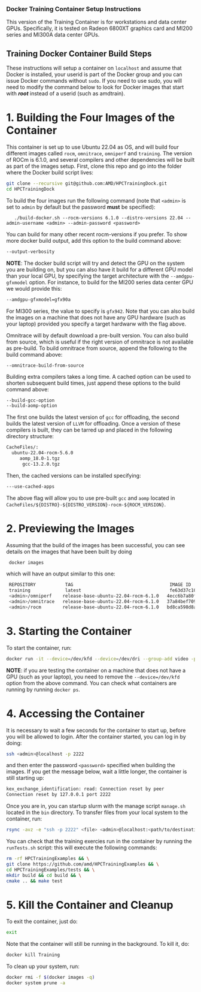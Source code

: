 ### Docker Training Container Setup Instructions
This version of the Training Container is for workstations and data center GPUs. Specifically, it
is tested on Radeon 6800XT graphics card and MI200 series and MI300A data center GPUs.

## Training Docker Container Build Steps

These instructions will setup a container on `localhost` and assume that Docker is installed, your userid is part of the Docker group and you can issue Docker commands without `sudo`. If you need to use sudo, you will need to modify the command below to look for Docker images that start with ***root*** instead of a userid (such as amdtrain).

# 1.  Building the Four Images of the Container 
This container is set up to use Ubuntu 22.04 as OS, and will build four different images called `rocm`, `omnitrace`,  `omniperf` and `training`. 
The version of ROCm is 6.1.0, and several compilers and other dependencies will be built as part of the images setup. First, clone this repo and go into the folder where the Docker build script lives: 

```bash
git clone --recursive git@github.com:AMD/HPCTrainingDock.git
cd HPCTrainingDock
```

To build the four images run the following command (note that `<admin>` is set to `admin` by default but the password **must** be specified):
```
   ./build-docker.sh --rocm-versions 6.1.0 --distro-versions 22.04 --admin-username <admin> --admin-password <password>
```

You can build for many other recent rocm-versions if you prefer. To show more docker build output, add this option to the build command above:

```bash
--output-verbosity 
```
**NOTE**: The docker build script will try and detect the GPU on the system you are building on, but you can also have it build for a different GPU model than your local GPU, by specifying the target architecture with the `--amdgpu-gfxmodel` option. For instance, to build for the MI200 series data center GPU we would provide this:

```bash
--amdgpu-gfxmodel=gfx90a
```
For MI300 series, the value to specify is `gfx942`. Note that you can also build the images on a machine that does not have any GPU hardware (such as your laptop) provided you specify a target hardwarw with the flag above.

Omnitrace will by default download a pre-built version. You can also build from source,
which is useful if the right version of omnitrace is not available as pre-build. To build omnitrace from source, append the following to the build command above:

```
--omnitrace-build-from-source
```

Building extra compilers takes a long time. A cached option can be used  to shorten subsequent build times, just append these options to the build command above:

```bash
--build-gcc-option 
--build-aomp-option 
```

The first one builds the latest version of `gcc` for offloading, the second builds the latest version of `LLVM` for offloading. Once a version of these compilers is built, they can be tarred up and placed in the following directory structure:

```bash
CacheFiles/:
  ubuntu-22.04-rocm-5.6.0
     aomp_18.0-1.tgz
      gcc-13.2.0.tgz
```

Then, the cached versions can be installed specifying:

```bash
---use-cached-apps 
```
The above flag will allow you to use pre-built `gcc` and `aomp` located in `CacheFiles/${DISTRO}-${DISTRO_VERSION}-rocm-${ROCM_VERSION}`.

# 2. Previewing the Images
 
Assuming that the build of the images has been successful, you can see details on the images that have been built by doing

```bash
 docker images 
```

which will have an output similar to this one:

```bash
 REPOSITORY           TAG                                    IMAGE ID       CREATED          SIZE
 training             latest                                 fe63d37c10f4   40 minutes ago   27GB
 <admin>/omniperf    release-base-ubuntu-22.04-rocm-6.1.0   4ecc6b7a80f2   44 minutes ago   18.7GB
 <admin>/omnitrace   release-base-ubuntu-22.04-rocm-6.1.0   37a84bef709a   47 minutes ago   16.1GB
 <admin>/rocm        release-base-ubuntu-22.04-rocm-6.1.0   bd8ca598d8a0   48 minutes ago   16.1GB
```

# 3. Starting the Container

To start the container, run:
```bash
docker run -it --device=/dev/kfd --device=/dev/dri --group-add video -p 2222:22 --detach --name Training --rm -v /home/amdtrain/Class/training/hostdir:/hostdir --security-opt seccomp=unconfined docker.io/library/training
```
**NOTE**: if you are testing the container on a machine that does not have a GPU (such as your laptop), you need to remove the `--device=/dev/kfd` option from the above command. You can check what containers are running by running `docker ps`.

# 4. Accessing the Container

It is necessary to wait a few seconds for the container to start up, before you will be allowed to login.
After the container started, you can log in by doing:

```bash
ssh <admin>@localhost -p 2222
```
and then enter the password `<password>` specified when building the images. If you get the message below, wait a little longer, the container is still starting up:

```bash
kex_exchange_identification: read: Connection reset by peer
Connection reset by 127.0.0.1 port 2222
```
Once you are in, you can startup slurm with the manage script `manage.sh` located in the `bin` directory. To transfer files from your local system to the container, run: 

```bash
rsync -avz -e "ssh -p 2222" <file> <admin>@localhost:<path/to/destination>
```

You can check that the training exercies run in the container by running the `runTests.sh` script: this will execute the following commands:

```bash
rm -rf HPCTrainingExamples && \
git clone https://github.com/amd/HPCTrainingExamples && \
cd HPCTrainingExamples/tests && \
mkdir build && cd build && \
cmake .. && make test
```
                                                                      
# 5. Kill the Container and Cleanup

To exit the container, just do:
```bash
exit
```
Note that the container will still be running in the background. To kill it, do:

```bash
docker kill Training
```
To clean up your system, run:
```bash
docker rmi -f $(docker images -q)
docker system prune -a
```
